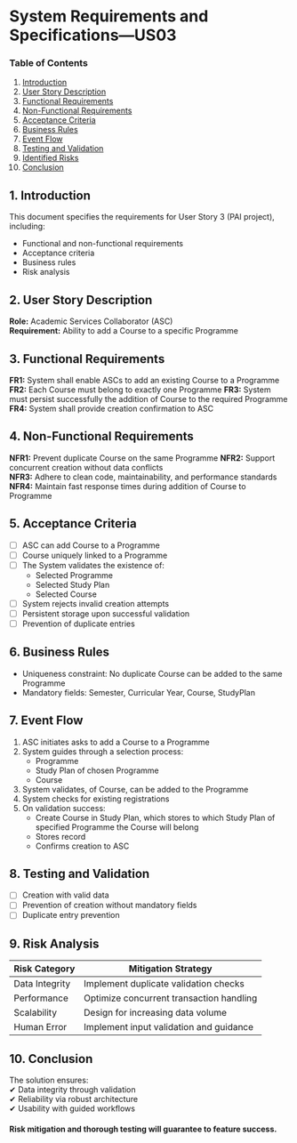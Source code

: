 # System Requirements and Specifications—US03 #

### Table of Contents

1. [Introduction](#1-introduction)
2. [User Story Description](#2-user-story-description)
3. [Functional Requirements](#3-functional-requirements)
4. [Non-Functional Requirements](#4-non-functional-requirements)
5. [Acceptance Criteria](#5-acceptance-criteria)
6. [Business Rules](#6-business-rules)
7. [Event Flow](#7-event-flow)
8. [Testing and Validation](#8-testing-and-validation)
9. [Identified Risks](#9-risk-analysis)
10. [Conclusion](#10-conclusion)

## 1. Introduction
This document specifies the requirements for User Story 3 (PAI project), including:
- Functional and non-functional requirements
- Acceptance criteria
- Business rules
- Risk analysis 

## 2. User Story Description
**Role:** Academic Services Collaborator (ASC)  
**Requirement:** Ability to add a Course to a specific Programme

## 3. Functional Requirements
**FR1:** System shall enable ASCs to add an existing Course to a Programme
**FR2:** Each Course must belong to exactly one Programme 
**FR3:** System must persist successfully the addition of Course to the required Programme
**FR4:** System shall provide creation confirmation to ASC

## 4. Non-Functional Requirements
**NFR1:** Prevent duplicate Course on the same Programme 
**NFR2:** Support concurrent creation without data conflicts  
**NFR3:** Adhere to clean code, maintainability, and performance standards  
**NFR4:** Maintain fast response times during addition of Course to Programme

## 5. Acceptance Criteria
- [ ] ASC can add Course to a Programme
- [ ] Course uniquely linked to a Programme 
- [ ] The System validates the existence of:
    - Selected Programme
    - Selected Study Plan
    - Selected Course
- [ ] System rejects invalid creation attempts
- [ ] Persistent storage upon successful validation
- [ ] Prevention of duplicate entries

## 6. Business Rules
- Uniqueness constraint: No duplicate Course can be added to the same Programme
- Mandatory fields: Semester, Curricular Year, Course, StudyPlan

## 7. Event Flow
1. ASC initiates asks to add a Course to a Programme
2. System guides through a selection process:
    - Programme
    - Study Plan of chosen Programme
    - Course
3. System validates, of Course, can be added to the Programme
4. System checks for existing registrations
5. On validation success:
    - Create Course in Study Plan, which stores to which Study Plan of specified Programme the Course will belong
    - Stores record
    - Confirms creation to ASC

## 8. Testing and Validation
- [ ] Creation with valid data
- [ ] Prevention of creation without mandatory fields
- [ ] Duplicate entry prevention

## 9. Risk Analysis
| Risk Category | Mitigation Strategy |  
|---------------|---------------------|  
| Data Integrity | Implement duplicate validation checks |  
| Performance | Optimize concurrent transaction handling |  
| Scalability | Design for increasing data volume |  
| Human Error | Implement input validation and guidance |  

## 10. Conclusion
The solution ensures:  
✔ Data integrity through validation  
✔ Reliability via robust architecture  
✔ Usability with guided workflows

#### Risk mitigation and thorough testing will guarantee to feature success.  